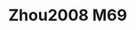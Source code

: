 # Zhou2008 M69
<a name="material" />
<script type="application/ld+json">

  {
    "@context": "https://schema.org/",
    "@type": "ChemicalSubstance",
    "http://purl.org/dc/terms/conformsTo":
      {
        "@type": "CreativeWork",
        "@id": "https://bioschemas.org/profiles/ChemicalSubstance/0.4-RELEASE/"
      },
    "@id": "https://egonw.github.io/nanowiki/nanowiki281.html#material",
    "name": "Zhou2008 M69",
    "sameAs: "http://127.0.0.1/mediawiki/index.php/Special:URIResolver/Zhou2008_M69"
  }
</script>

